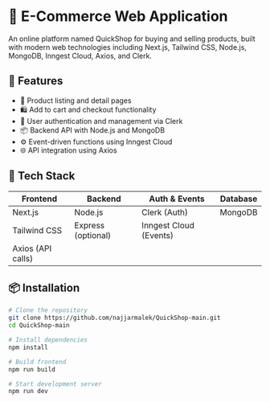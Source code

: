 # 🛒 E-Commerce Web Application

An online platform named QuickShop for buying and selling products, built with modern web technologies including Next.js, Tailwind CSS, Node.js, MongoDB, Inngest Cloud, Axios, and Clerk.

## 🚀 Features

- 🧾 Product listing and detail pages  
- 🛍️ Add to cart and checkout functionality  
- 🔐 User authentication and management via Clerk  
- 📦 Backend API with Node.js and MongoDB  
- ⚙️ Event-driven functions using Inngest Cloud  
- 🌐 API integration using Axios  

## 🧰 Tech Stack

| Frontend        | Backend         | Auth & Events     | Database  |
|-----------------|-----------------|-------------------|-----------|
| Next.js         | Node.js         | Clerk (Auth)      | MongoDB   |
| Tailwind CSS    | Express (optional) | Inngest Cloud (Events) |         |
| Axios (API calls) |                 |                   |           |

## 📦 Installation

```bash
# Clone the repository
git clone https://github.com/najjarmalek/QuickShop-main.git
cd QuickShop-main

# Install dependencies
npm install

# Build frontend
npm run build

# Start development server
npm run dev
